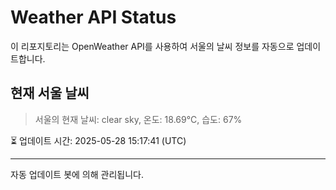
# Weather API Status

이 리포지토리는 OpenWeather API를 사용하여 서울의 날씨 정보를 자동으로 업데이트합니다.

## 현재 서울 날씨
> 서울의 현재 날씨: clear sky, 온도: 18.69°C, 습도: 67%

⏳ 업데이트 시간: 2025-05-28 15:17:41 (UTC)

---
자동 업데이트 봇에 의해 관리됩니다.

